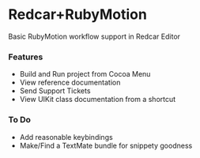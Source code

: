 Redcar+RubyMotion
=================

Basic RubyMotion workflow support in Redcar Editor

### Features

- Build and Run project from Cocoa Menu
- View reference documentation
- Send Support Tickets
- View UIKit class documentation from a shortcut


### To Do

- Add reasonable keybindings
- Make/Find a TextMate bundle for snippety goodness